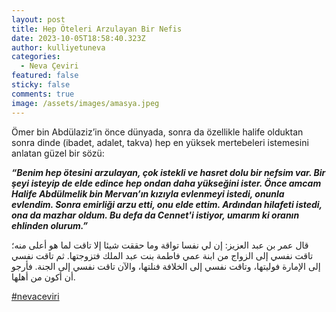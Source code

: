```yaml
---
layout: post
title: Hep Öteleri Arzulayan Bir Nefis
date: 2023-10-05T18:58:40.323Z
author: kulliyetuneva
categories:
  - Neva Çeviri
featured: false
sticky: false
comments: true
image: /assets/images/amasya.jpeg
---
```

Ömer bin Abdülaziz’in önce dünyada, sonra da özellikle halife olduktan sonra dinde (ibadet, adalet, takva) hep en yüksek mertebeleri istemesini anlatan güzel bir sözü:



***“Benim hep ötesini arzulayan, çok istekli ve hasret dolu bir nefsim var. Bir şeyi isteyip de elde edince hep ondan daha yükseğini ister. Önce amcam Halife Abdülmelik bin Mervan’ın kızıyla evlenmeyi istedi, onunla evlendim. Sonra emirliği arzu etti, onu elde ettim. Ardından hilafeti istedi, ona da mazhar oldum. Bu defa da Cennet'i istiyor, umarım ki oranın ehlinden olurum.”***



قال عمر بن عبد العزيز: إن لي نفسا تواقة وما حققت شيئا إلا تاقت لما هو أعلى منه؛ تاقت نفسي إلى الزواج من ابنة عمي فاطمة بنت عبد الملك فتزوجتها. ثم تاقت نفسي إلى الإمارة فوليتها، وتاقت نفسي إلى الخلافة فنلتها، والآن تاقت نفسي إلى الجنة. فأرجو أن أكون من أهلها.

[\#nevaceviri](https://www.facebook.com/hashtag/nevaceviri?__eep__=6&__cft__[0]=AZWbkDQk_8YZ6N3v-OxX68_Xd4-RNxXeqziWMVHwD0rAksj8xjmZsGvRuFux0NAVW4PfIFyhwIIdMGnuYQw9bRDb55x_JlDNyfmsBi5ZyEM5vxmCy3_KhNVZQrfrr-xCVJXVOSslp2TT41R7QYCA6LVbFaPh78GDXFWjs2HzvZG4AA&__tn__=*NK*F)